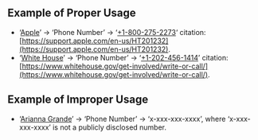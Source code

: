 ## Example of Proper Usage
* ‘[Apple](https://golden.com/wiki/Apple_(company)-5NB)’ -> ‘Phone Number’ -> ‘[+1-800-275-2273](tel:+1-800-275-2273)‘ citation: [https://support.apple.com/en-us/HT201232](https://support.apple.com/en-us/HT201232).
* ‘[White House](https://golden.com/wiki/White_House-5KBY5)’ -> ‘Phone Number’ -> ‘[+1-202-456-1414](tel:+1-202-456-1414)’ citation: [https://www.whitehouse.gov/get-involved/write-or-call/](https://www.whitehouse.gov/get-involved/write-or-call/).

## Example of Improper Usage
* ‘[Arianna Grande](https://golden.com/wiki/Ariana_Grande-3MDY46)’ -> ‘Phone Number’ -> ‘x-xxx-xxx-xxxx’, where ‘x-xxx-xxx-xxxx’ is not a publicly disclosed number.
